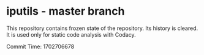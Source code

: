 # iputils - master branch

This repository contains frozen state of the repository.
Its history is cleared. It is used only for static code
analysis with Codacy.

Commit Time: 1702706678